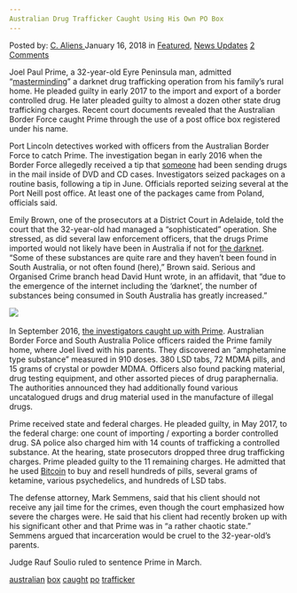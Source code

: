 ```yaml
---
Australian Drug Trafficker Caught Using His Own PO Box
---
```

<article class="post-listing post-24444 post type-post status-publish format-standard has-post-thumbnail hentry 
 tag-australian tag-box tag-caught tag-po tag-trafficker">
<div class="post-inner">
<span>Posted by: <a href="https://www.deepdotweb.com/author/caliens/" title="">C. Aliens </a></span>
<span>January 16, 2018</span>
<span>in <a href="https://www.deepdotweb.com/category/deepdot-news/" rel="category tag">Featured</a>, <a href="https://www.deepdotweb.com/category/news-updates/" rel="category tag">News Updates</a></span>
<span><a href="https://www.deepdotweb.com/2018/01/16/australian-drug-trafficker-caught-using-po-box/#comments">2 Comments</a></span>


<p>Joel Paul Prime, a 32-year-old Eyre Peninsula man, admitted “<a href="https://www.scribd.com/document/368100075/Bitcoin-Funded-Dark-Web-Drug-Trafficker-Joel-Prime-Caught-After-Using-Own-Port-Neil-Post-Box-on-Eyre-Peninsula">masterminding</a>” a darknet drug trafficking operation from his family’s rural home. He pleaded guilty in early 2017 to the import and export of a border controlled drug. He later pleaded guilty to almost a dozen other state drug trafficking charges. Recent court documents revealed that the Australian Border Force caught Prime through the use of a post office box registered under his name.</p>
<p>Port Lincoln detectives worked with officers from the Australian Border Force to catch Prime. The investigation began in early 2016 when the Border Force allegedly received a tip that <a href="https://www.deepdotweb.com/tag/vendor/">someone</a> had been sending drugs in the mail inside of DVD and CD cases. Investigators seized packages on a routine basis, following a tip in June. Officials reported seizing several at the Port Neill post office. At least one of the packages came from Poland, officials said.</p>
<p>Emily Brown, one of the prosecutors at a District Court in Adelaide, told the court that the 32-year-old had managed a “sophisticated” operation. She stressed, as did several law enforcement officers, that the drugs Prime imported would not likely have been in Australia if not for <a href="https://www.deepdotweb.com/tag/darknet/">the darknet</a>. “Some of these substances are quite rare and they haven’t been found in South Australia, or not often found (here),” Brown said. Serious and Organised Crime branch head David Hunt wrote, in an affidavit, that “due to the emergence of the internet including the ‘darknet’, the number of substances being consumed in South Australia has greatly increased.”</p>
<p><img class="wp-image-24447" src="/imgs/2018/01/word-image-26.jpeg" srcset="/imgs/2018/01/word-image-26.jpeg 660w, /imgs/2018/01/word-image-26-300x169.jpeg 300w" sizes="(max-width: 660px) 100vw, 660px" /></p>
<p>In September 2016, <a href="https://www.deepdotweb.com/2017/02/17/australian-border-force-busts-darknet-drug-buyer-importation-distribution/">the investigators caught up with Prime</a>. Australian Border Force and South Australia Police officers raided the Prime family home, where Joel lived with his parents. They discovered an “amphetamine type substance” measured in 910 doses. 380 LSD tabs, 72 MDMA pills, and 15 grams of crystal or powder MDMA. Officers also found packing material, drug testing equipment, and other assorted pieces of drug paraphernalia. The authorities announced they had additionally found various uncatalogued drugs and drug material used in the manufacture of illegal drugs.</p>
<p>Prime received state and federal charges. He pleaded guilty, in May 2017, to the federal charge: one count of importing / exporting a border controlled drug. SA police also charged him with 14 counts of trafficking a controlled substance. At the hearing, state prosecutors dropped three drug trafficking charges. Prime pleaded guilty to the 11 remaining charges. He admitted that he used <a href="https://www.deepdotweb.com/tag/bitcoin">Bitcoin</a> to buy and resell hundreds of pills, several grams of ketamine, various psychedelics, and hundreds of LSD tabs.</p>
<p>The defense attorney, Mark Semmens, said that his client should not receive any jail time for the crimes, even though the court emphasized how severe the charges were. He said that his client had recently broken up with his significant other and that Prime was in “a rather chaotic state.” Semmens argued that incarceration would be cruel to the 32-year-old’s parents.</p>
<p>Judge Rauf Soulio ruled to sentence Prime in March.</p>
</div>
<a href="https://www.deepdotweb.com/tag/australian/" rel="tag">australian</a> <a href="https://www.deepdotweb.com/tag/box/" rel="tag">box</a> <a href="https://www.deepdotweb.com/tag/caught/" rel="tag">caught</a>  <a href="https://www.deepdotweb.com/tag/po/" rel="tag">po</a> <a href="https://www.deepdotweb.com/tag/trafficker/" rel="tag">trafficker</a></span> <span style="display:none" class="updated">2018-01-16<a href="https://www.deepdotweb.com/author/caliens/" title="Posts by C. Aliens" rel="author">C. Aliens</a></strong></div>
</div>
</article>

